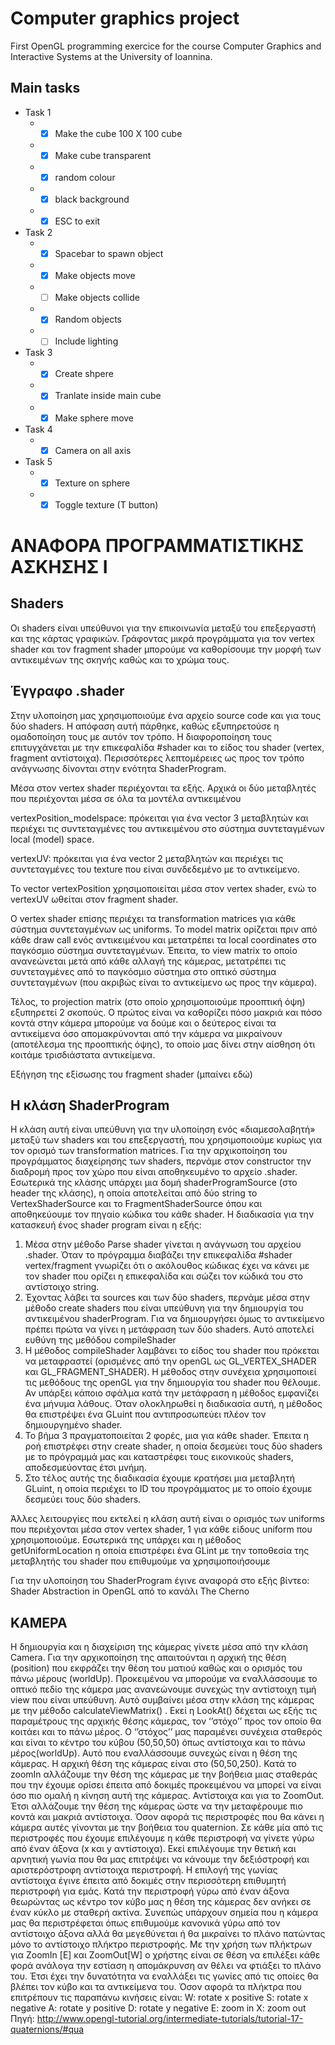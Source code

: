# Computer graphics project

First OpenGL programming exercice for the course Computer Graphics and Interactive Systems at the University of Ioannina.

## Main tasks
* Task 1
  * - [x] Make the cube 100 X 100 cube 
  * - [x] Make cube transparent
  * - [x] random colour
  * - [x] black background
  * - [x] ESC to exit
* Task 2
  * - [x] Spacebar to spawn object
  * - [x] Make objects move
  * - [ ] Make objects collide
  * - [x] Random objects
  * - [ ] Include lighting
* Task 3
  * - [X] Create shpere 
  * - [x] Tranlate inside main cube
  * - [x] Make sphere move
* Task 4
  * - [x] Camera on all axis
* Task 5
  * - [x] Texture on sphere
  * - [x] Toggle texture (T button)

# ΑΝΑΦΟΡΑ ΠΡΟΓΡΑΜΜΑΤΙΣΤΙΚΗΣ ΑΣΚΗΣΗΣ Ι

## Shaders
Οι shaders είναι υπεύθυνοι για την επικοινωνία μεταξύ του επεξεργαστή και της κάρτας γραφικών. Γράφοντας μικρά προγράμματα 
για τον vertex shader και τον fragment shader μπορούμε να καθορίσουμε την μορφή των αντικειμένων της σκηνής καθώς και το 
χρώμα τους.

## Έγγραφο .shader
Στην υλοποίηση μας χρησιμοποιούμε ένα αρχείο source code και για τους δύο shaders. Η απόφαση αυτή πάρθηκε, καθώς εξυπηρετούσε
 η ομαδοποίηση τους με αυτόν τον τρόπο. Η διαφοροποίηση τους επιτυγχάνεται με την επικεφαλίδα #shader και το είδος του shader 
 (vertex, fragment αντίστοιχα). Περισσότερες λεπτομέρειες ως προς τον τρόπο ανάγνωσης δίνονται στην ενότητα ShaderProgram. 

Μέσα στον vertex shader περιέχονται τα εξής.
Αρχικά οι δύο μεταβλητές που περιέχονται μέσα σε όλα τα μοντέλα αντικειμένου 

vertexPosition_modelspace: πρόκειται για ένα vector 3 μεταβλητών και περιέχει τις συντεταγμένες 
 του αντικειμένου στο σύστημα συντεταγμένων local (model) space. 

vertexUV: πρόκειται για ένα vector 2 μεταβλητών και περιέχει τις συντεταγμένες του texture που είναι 
συνδεδεμένο με το αντικείμενο. 

Το vector vertexPosition χρησιμοποιείται μέσα στον vertex shader, ενώ το vertexUV ωθείται στον fragment shader.

Ο vertex shader επίσης περιέχει τα transformation matrices για κάθε σύστημα συντεταγμένων ως uniforms. 
To model matrix ορίζεται πριν από κάθε draw call ενός αντικειμένου και μετατρέπει τα local coordinates στο παγκόσμιο σύστημα συντεταγμένων.
Έπειτα, το view matrix το οποίο ανανεώνεται μετά από κάθε αλλαγή της κάμερας, μετατρέπει τις συντεταγμένες από το παγκόσμιο σύστημα στο οπτικό σύστημα συντεταγμένων (που ακριβώς είναι το αντικείμενο ως προς την κάμερα). 

Τέλος, το projection matrix (στο οποίο χρησιμοποιούμε προοπτική όψη) εξυπηρετεί 2 σκοπούς. Ο πρώτος είναι να καθορίζει πόσο μακριά και πόσο κοντά στην κάμερα μπορούμε να δούμε και ο δεύτερος είναι τα αντικείμενα όσο απομακρύνονται από την κάμερα να μικραίνουν (αποτέλεσμα της προοπτικής όψης), το οποίο μας δίνει στην αίσθηση ότι κοιτάμε τρισδιάστατα αντικείμενα.

Εξήγηση της εξίσωσης του fragment shader (μπαίνει εδώ)

 
## Η κλάση ShaderProgram
Η κλάση αυτή είναι υπεύθυνη για την υλοποίηση ενός «διαμεσολαβητή» μεταξύ των shaders και του επεξεργαστή, που χρησιμοποιούμε κυρίως για τον ορισμό των transformation matrices.
Για την αρχικοποίηση του προγράμματος διαχείρησης των shaders, περνάμε στον constructor την διαδρομή προς τον χώρο που είναι αποθηκευμένο το αρχείο .shader. Εσωτερικά της κλάσης υπάρχει μια δομή shaderProgramSource (στο header της κλάσης), η οποία αποτελείται από δύο string το VertexShaderSource και το FragmentShaderSource όπου και αποθηκεύουμε τον πηγαίο κώδικα του κάθε shader. 
H διαδικασία για την κατασκευή ένος shader program είναι η εξής:
1.	Mέσα στην μέθοδο Parse shader γίνεται η ανάγνωση του αρχείου .shader. Όταν το πρόγραμμα διαβάζει την επικεφαλίδα #shader vertex/fragment γνωρίζει ότι ο ακόλουθος κώδικας έχει να κάνει με τον shader που ορίζει η επικεφαλίδα και σώζει τον κώδικά του στο αντίστοιχο string.
2.	Έχοντας λάβει τα sources και των δύο shaders, περνάμε μέσα στην μέθοδο create shaders που είναι υπεύθυνη για την δημιουργία του αντικειμένου shaderProgram. Για να δημιουργήσει όμως το αντικείμενο πρέπει πρώτα να γίνει η μετάφραση των δύο shaders. Αυτό αποτελεί ευθύνη της μεθόδου compileShader
3.	Η μέθοδος compileShader λαμβάνει το είδος του shader που πρόκεται να μεταφραστεί (ορισμένες από την openGL ως GL_VERTEX_SHADER και GL_FRAGMENT_SHADER). Η μέθοδος στην συνέχεια χρησιμοποιεί τις μεθόδους της openGL για την δημιουργία του shader που θέλουμε. Αν υπάρξει κάποιο σφάλμα κατά την μετάφραση η μέθοδος εμφανίζει ένα μήνυμα λάθους. Όταν ολοκληρωθεί η διαδικασία αυτή, η μέθοδος θα επιστρέψει ένα GLuint που αντιπροσωπεύει πλέον τον δημιουργημένο shader.
4.	Το βήμα 3 πραγματοποιείται 2 φορές, μια για κάθε shader. Έπειτα η ροή επιστρέφει στην create shader, η οποία δεσμεύει τους δύο shaders με το πρόγραμμά μας και καταστρέφει τους εικονικούς shaders, αποδεσμεύοντας έτσι μνήμη.
5.	Στο τέλος αυτής της διαδικασία έχουμε κρατήσει μια μεταβλητή GLuint, η οποία περιέχει το ID του προγράμματος με το οποίο έχουμε δεσμεύει τους δύο shaders.

Άλλες λειτουργίες που εκτελεί η κλάση αυτή είναι ο ορισμός των uniforms που περιέχονται μέσα στον vertex shader, 1 για κάθε είδους uniform που χρησιμοποιούμε. Εσωτερικά της υπάρχει και η μέθοδος getUniformLocation η οποία επιστρέφει ένα GLint με την τοποθεσία της μεταβλητής του shader που επιθυμούμε να χρησιμοποιήσουμε 

Για την υλοποίηση του ShaderProgram έγινε αναφορά στο εξής βίντεο:
Shader Abstraction in OpenGL από το κανάλι The Cherno


## ΚΑΜΕΡΑ
Η δημιουργία και η διαχείριση της κάμερας γίνετε μέσα από την κλάση Camera.
Για την αρχικοποίηση της απαιτούνται η αρχική της θέση (position) που εκφράζει την θέση του
ματιού καθώς και ο ορισμός του πάνω μέρους (worldUp).
Προκειμένου να μπορούμε να εναλλάσσουμε το οπτικό πεδίο της κάμερα μας ανανεώνουμε
συνεχώς την αντίστοιχη τιμή view που είναι υπεύθυνη. Αυτό συμβαίνει μέσα στην κλάση της
κάμερας με την μέθοδο calculateViewMatrix() .
Εκεί η LookAt() δέχεται ως εξής τις παραμέτρους της αρχικής θέσης κάμερας, τον ‘’στόχο’’ προς
τον οποίο θα κοιτάει και το πάνω μέρος.
Ο ‘’στόχος’’ μας παραμένει συνέχεια σταθερός και είναι το κέντρο του κύβου (50,50,50) όπως
αντίστοιχα και το πάνω μέρος(worldUp). Αυτό που εναλλάσσουμε συνεχώς είναι η θέση της
κάμερας. Η αρχική θέση της κάμερας είναι στο (50,50,250).
Κατά το zoomIn αλλάζουμε την θέση της κάμερας με την βοήθεια μιας σταθεράς που την
έχουμε ορίσει έπειτα από δοκιμές προκειμένου να μπορεί να είναι όσο πιο ομαλή η κίνηση
αυτή της κάμερας. Αντίστοιχα και για το ZoomOut. Έτσι αλλάζουμε την θέση της κάμερας ώστε
να την μεταφέρουμε πιο κοντά και μακριά αντίστοιχα.
Όσον αφορά τις περιστροφές που θα κάνει η κάμερα αυτές γίνονται με την βοήθεια του
quaternion. Σε κάθε μία από τις περιστροφές που έχουμε επιλέγουμε η κάθε περιστροφή να
γίνετε γύρω από έναν άξονα (x και y αντίστοιχα). Εκεί επιλέγουμε την θετική και αρνητική
γωνία που θα μας επιτρέψει να κάνουμε την δεξιόστροφή και αριστερόστροφη αντίστοιχα
περιστροφή. Η επιλογή της γωνίας αντίστοιχα έγινε έπειτα από δοκιμές στην περισσότερη
επιθυμητή περιστροφή για εμάς.
Κατά την περιστροφή γύρω από έναν άξονα θεωρώντας ως κέντρο τον κύβο μας η θέση της
κάμερας δεν ανήκει σε έναν κύκλο με σταθερή ακτίνα. Συνεπώς υπάρχουν σημεία που η
κάμερα μας θα περιστρέφεται όπως επιθυμούμε κανονικά γύρω από τον αντίστοιχο άξονα
αλλά θα μεγεθύνεται ή θα μικραίνει το πλάνο πατώντας μόνο το αντίστοιχο πλήκτρο
περιστροφής. Με την χρήση των πλήκτρων για ZoomIn [Ε] και ZoomOut[W] ο χρήστης είναι σε
θέση να επιλέξει κάθε φορά ανάλογα την εστίαση η απομάκρυνση αν θέλει να φτιάξει το
πλάνο του. Έτσι έχει την δυνατότητα να εναλλάξει τις γωνίες από τις οποίες θα βλέπει τον
κύβο και τα αντικείμενα του.
Όσον αφορά τα πλήκτρα που επιτρέπουν τις παραπάνω κινήσεις είναι:
W: rotate x positive
S: rotate x negative
A: rotate y positive
D: rotate y negative
E: zoom in
X: zoom out
Πηγή: http://www.opengl-tutorial.org/intermediate-tutorials/tutorial-17-quaternions/#qua
